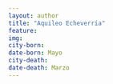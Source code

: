 ```yaml
---
layout: author
title: "Aquileo Echeverría"
feature: 
img:
city-born: 
date-born: Mayo
city-death: 
date-death: Marzo
---
```

